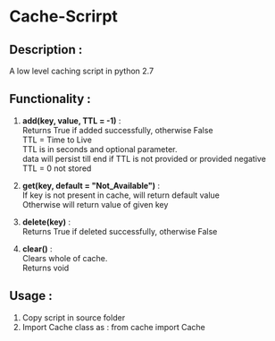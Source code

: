 # Cache-Scrirpt
## Description : 
A low level caching script in python 2.7
## Functionality : 
1. **add(key, value, TTL = -1)** : <br>
 Returns True if added successfully, otherwise False <br>
 TTL = Time to Live<br>
 TTL is in seconds and optional parameter.<br>
 data will persist till end if TTL is not provided or provided negative<br>
 TTL = 0 not stored<br>

2. **get(key, default = "Not_Available")** :<br>
 If key is not present in cache, will return default value<br>
 Otherwise will return value of given key

3. **delete(key)** :<br>
 Returns True if deleted successfully, otherwise False <br>

4. **clear()** :<br>
 Clears whole of cache.<br>
 Returns void
 
## Usage :
1. Copy script in source folder
2. Import Cache class as : from cache import Cache




